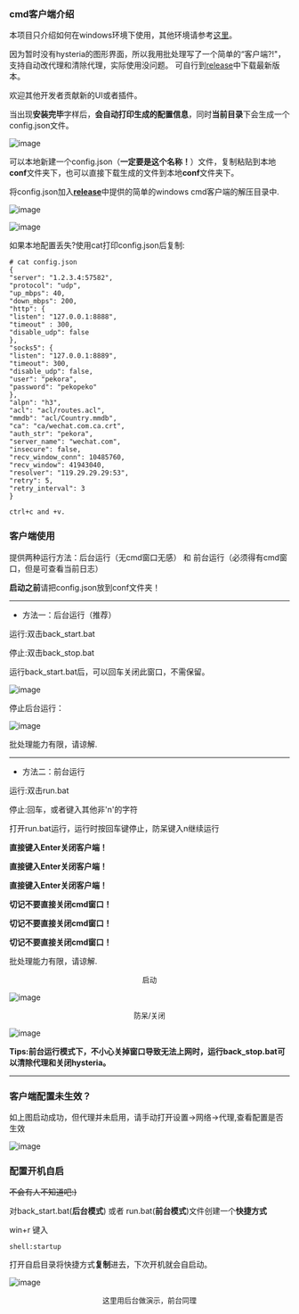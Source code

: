### cmd客户端介绍

本项目只介绍如何在windows环境下使用，其他环境请参考[这里](https://github.com/HyNetwork/hysteria)。

因为暂时没有hysteria的图形界面，所以我用批处理写了一个简单的“客户端?!"，支持自动改代理和清除代理，实际使用没问题。
可自行到[release](https://github.com/emptysuns/Hi_Hysteria/releases)中下载最新版本。

欢迎其他开发者贡献新的UI或者插件。

当出现**安装完毕**字样后，**会自动打印生成的配置信息**，同时**当前目录**下会生成一个config.json文件。

![image](https://raw.githubusercontent.com/emptysuns/Hi_Hysteria/main/imgs/result.png)

可以本地新建一个config.json（**一定要是这个名称！**）文件，复制粘贴到本地**conf**文件夹下，也可以直接下载生成的文件到本地**conf**文件夹下。

将config.json加入[**release**](https://github.com/emptysuns/Hi_Hysteria/releases)中提供的简单的windows cmd客户端的解压目录中.

![image](https://raw.githubusercontent.com/emptysuns/Hi_Hysteria/main/imgs/s1.png)

![image](https://raw.githubusercontent.com/emptysuns/Hi_Hysteria/main/imgs/s2.png)

如果本地配置丢失?使用cat打印config.json后复制:

```
# cat config.json 
{
"server": "1.2.3.4:57582",
"protocol": "udp",
"up_mbps": 40,
"down_mbps": 200,
"http": {
"listen": "127.0.0.1:8888",
"timeout" : 300,
"disable_udp": false
},
"socks5": {
"listen": "127.0.0.1:8889",
"timeout": 300,
"disable_udp": false,
"user": "pekora",
"password": "pekopeko"
},
"alpn": "h3",
"acl": "acl/routes.acl",
"mmdb": "acl/Country.mmdb",
"ca": "ca/wechat.com.ca.crt",
"auth_str": "pekora",
"server_name": "wechat.com",
"insecure": false,
"recv_window_conn": 10485760,
"recv_window": 41943040,
"resolver": "119.29.29.29:53",
"retry": 5,
"retry_interval": 3
}

ctrl+c and +v.
```

### 客户端使用

提供两种运行方法：后台运行（无cmd窗口无感） 和 前台运行（必须得有cmd窗口，但是可查看当前日志）

**启动之前**请把config.json放到conf文件夹！

******************************************************************************

- 方法一：后台运行（推荐）

运行:双击back_start.bat

停止:双击back_stop.bat

运行back_start.bat后，可以回车关闭此窗口，不需保留。

![image](https://raw.githubusercontent.com/emptysuns/Hi_Hysteria/main/imgs/tips.png)

停止后台运行：

![image](https://raw.githubusercontent.com/emptysuns/Hi_Hysteria/main/imgs/back_stop.png)

批处理能力有限，请谅解.
******************************************************************************

- 方法二：前台运行

运行:双击run.bat

停止:回车，或者键入其他非'n'的字符

打开run.bat运行，运行时按回车键停止，防呆键入n继续运行

**直接键入Enter关闭客户端！**

**直接键入Enter关闭客户端！**

**直接键入Enter关闭客户端！**

**切记不要直接关闭cmd窗口！**

**切记不要直接关闭cmd窗口！**

**切记不要直接关闭cmd窗口！**

批处理能力有限，请谅解.

<center><font size=2>启动</font></center>

![image](https://cloud.imoeq.com/0:/normal/img/hihysteria/mark.png)

<center><font size=2>防呆/关闭</font></center>

![image](https://raw.githubusercontent.com/emptysuns/Hi_Hysteria/main/imgs/stop.png)

**Tips:前台运行模式下，不小心关掉窗口导致无法上网时，运行back_stop.bat可以清除代理和关闭hysteria。**

******************************************************************************

### 客户端配置未生效？

如上图启动成功，但代理并未启用，请手动打开设置->网络->代理,查看配置是否生效

![image](https://raw.githubusercontent.com/emptysuns/Hi_Hysteria/main/imgs/proxy.png)

### 配置开机自启

~~不会有人不知道吧:)~~

对back_start.bat(**后台模式**) 或者 run.bat(**前台模式**)文件创建一个**快捷方式**

win+r 键入

```
shell:startup
```

打开自启目录将快捷方式**复制**进去，下次开机就会自启动。

![image](https://raw.githubusercontent.com/emptysuns/Hi_Hysteria/main/imgs/startup.png)
<center><font size=2>这里用后台做演示，前台同理</font></center>